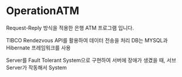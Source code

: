 # OperationATM

Request-Reply 방식을 적용한 은행 ATM 프로그램 입니다.

TIBCO Rendezvous API를 활용하여 데이터 전송을 처리
DB는 MYSQL과 Hibernate 프레임워크를 사용

Server를 Fault Tolerant System으로 구현하여 서버에 장애가 생겼을 때, 서브 Server가 작동해서 System 
